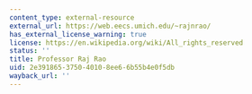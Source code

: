 ```yaml
---
content_type: external-resource
external_url: https://web.eecs.umich.edu/~rajnrao/
has_external_license_warning: true
license: https://en.wikipedia.org/wiki/All_rights_reserved
status: ''
title: Professor Raj Rao
uid: 2e391865-3750-4010-8ee6-6b55b4e0f5db
wayback_url: ''
---
```

